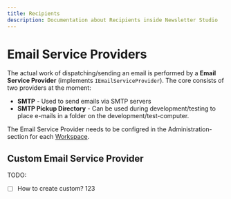 ```yaml
---
title: Recipients
description: Documentation about Recipients inside Newsletter Studio
---
```

# Email Service Providers
The actual work of dispatching/sending an email is performed by a **Email Service Provider** (implements `IEmailServiceProvider`). The core consists of two providers at the moment:

* **SMTP** - Used to send emails via SMTP servers 
* **SMTP Pickup Directory** - Can be used during development/testing to place e-mails in a folder on the development/test-computer.

The Email Service Provider needs to be configred in the Administration-section for each [Workspace](../concepts/workspaces.md).


## Custom Email Service Provider

TODO:
* [ ] How to create custom? 123
